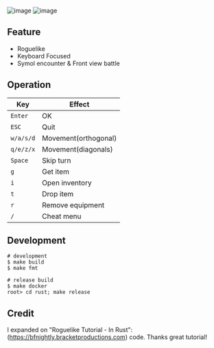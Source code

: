![image](https://user-images.githubusercontent.com/11595790/187049845-d7276d98-d270-4e05-832c-5964da37d36d.png)
![image](https://user-images.githubusercontent.com/11595790/187049851-9f2661b4-d671-4ea1-94c9-a78d2227a719.png)

## Feature

- Roguelike
- Keyboard Focused
- Symol encounter & Front view battle

## Operation

| Key       | Effect               |
|-----------|----------------------|
| `Enter`   | OK                   |
| `ESC`     | Quit                 |
| `w/a/s/d` | Movement(orthogonal) |
| `q/e/z/x` | Movement(diagonals)  |
| `Space`   | Skip turn            |
| `g`       | Get item             |
| `i`       | Open inventory       |
| `t`       | Drop item            |
| `r`       | Remove equipment     |
| `/`       | Cheat menu           |

## Development

```shell
# development
$ make build
$ make fmt

# release build
$ make docker
root> cd rust; make release
```

## Credit

I expanded on "Roguelike Tutorial - In Rust": (https://bfnightly.bracketproductions.com) code. Thanks great tutorial!
